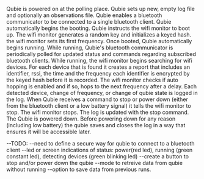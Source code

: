 Qubie is powered on at the polling place. Qubie sets up new, empty log file and optionally an observations file. Qubie enables a bluetooth communicator to be connected to a single bluetooth client. Qubie automatically begins the booting. 
Qubie instructs the wifi monitor to boot up. The wifi monitor generates a random key and initializes a keyed hash. the wifi monitor sets its first frequency. 
Once booted, Qubie automatically begins running. While running, Qubie's bluetooth communicator is periodically polled for updated status and commands regarding subscribed bluetooth clients. While running, the wifi monitor begins searching for wifi devices. For each device that is found it creates a report that includes an identifier, rssi, the time and the frequency each identifier is encrypted by the keyed hash before it is recorded. The wifi monitor checks if auto hopping is enabled and if so, hops to the next frequency after a delay. 
Each detected device, change of frequency, or change of qubie state is logged in the log.
When Qubie receives a command to stop or power down (either from the bluetooth client or a low battery signal) it tells the wifi monitor to stop. The wifi monitor stops. The log is updated with the stop command. The Qubie is powered down. Before powering down for any reason (including low battery) the qubie saves and closes the log in a way that ensures it will be accessible later.

--TODO: 
	--need to define a secure way for qubie to connect to a bluetooth client
	--led or screen indications of status: power(red led), running (green constant led), detecting devices (green blinking led)
	--create a button to stop and/or power down the qubie
	--mode to retreive data from qubie without running
	--option to save data from previous runs.
